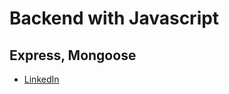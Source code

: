 # Backend with Javascript
## Express, Mongoose

- [LinkedIn](https://www.linkedin.com/in/aayush-kumar-pathak122165/)